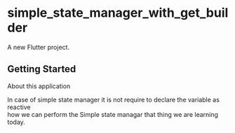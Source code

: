 # simple_state_manager_with_get_builder

A new Flutter project.

## Getting Started

About this application

In case of simple state manager it is not require to declare the variable as reactive  
how we can perform the Simple state managar that thing we are learning today.
